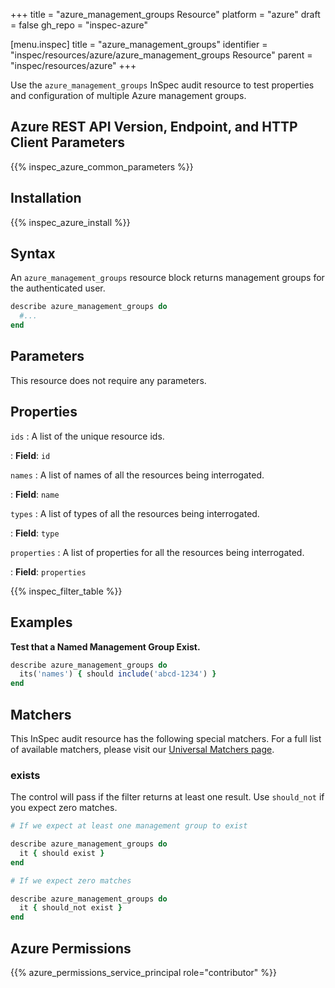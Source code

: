 +++
title = "azure_management_groups Resource"
platform = "azure"
draft = false
gh_repo = "inspec-azure"

[menu.inspec]
title = "azure_management_groups"
identifier = "inspec/resources/azure/azure_management_groups Resource"
parent = "inspec/resources/azure"
+++

Use the `azure_management_groups` InSpec audit resource to test properties and configuration of multiple Azure management groups.

## Azure REST API Version, Endpoint, and HTTP Client Parameters

{{% inspec_azure_common_parameters %}}

## Installation

{{% inspec_azure_install %}}

## Syntax

An `azure_management_groups` resource block returns management groups for the authenticated user.
```ruby
describe azure_management_groups do
  #...
end
```

## Parameters

This resource does not require any parameters.

## Properties

`ids`
: A list of the unique resource ids.

: **Field**: `id`

`names`
: A list of names of all the resources being interrogated.

: **Field**: `name`

`types`
: A list of types of all the resources being interrogated.

: **Field**: `type`

`properties`
: A list of properties for all the resources being interrogated.

: **Field**: `properties`

{{% inspec_filter_table %}}

## Examples

**Test that a Named Management Group Exist.**

```ruby
describe azure_management_groups do
  its('names') { should include('abcd-1234') }
end
```

## Matchers

This InSpec audit resource has the following special matchers. For a full list of available matchers, please visit our [Universal Matchers page](https://www.inspec.io/docs/reference/matchers/).

### exists

The control will pass if the filter returns at least one result. Use `should_not` if you expect zero matches.
```ruby
# If we expect at least one management group to exist

describe azure_management_groups do
  it { should exist }
end

# If we expect zero matches

describe azure_management_groups do
  it { should_not exist }
end
```

## Azure Permissions

{{% azure_permissions_service_principal role="contributor" %}}
